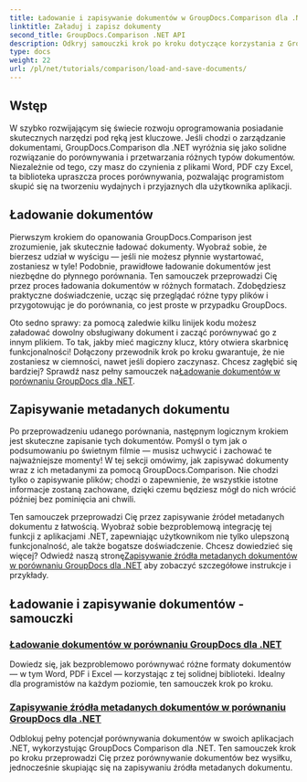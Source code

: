 ```yaml
---
title: Ładowanie i zapisywanie dokumentów w GroupDocs.Comparison dla .NET
linktitle: Załaduj i zapisz dokumenty
second_title: GroupDocs.Comparison .NET API
description: Odkryj samouczki krok po kroku dotyczące korzystania z GroupDocs.Comparison dla .NET, aby sprawnie ładować i zapisywać dokumenty. Idealne dla programistów, którzy chcą usprawnić porównywanie dokumentów.
type: docs
weight: 22
url: /pl/net/tutorials/comparison/load-and-save-documents/
---
```

## Wstęp

W szybko rozwijającym się świecie rozwoju oprogramowania posiadanie skutecznych narzędzi pod ręką jest kluczowe. Jeśli chodzi o zarządzanie dokumentami, GroupDocs.Comparison dla .NET wyróżnia się jako solidne rozwiązanie do porównywania i przetwarzania różnych typów dokumentów. Niezależnie od tego, czy masz do czynienia z plikami Word, PDF czy Excel, ta biblioteka upraszcza proces porównywania, pozwalając programistom skupić się na tworzeniu wydajnych i przyjaznych dla użytkownika aplikacji.

## Ładowanie dokumentów

Pierwszym krokiem do opanowania GroupDocs.Comparison jest zrozumienie, jak skutecznie ładować dokumenty. Wyobraź sobie, że bierzesz udział w wyścigu — jeśli nie możesz płynnie wystartować, zostaniesz w tyle! Podobnie, prawidłowe ładowanie dokumentów jest niezbędne do płynnego porównania. Ten samouczek przeprowadzi Cię przez proces ładowania dokumentów w różnych formatach. Zdobędziesz praktyczne doświadczenie, ucząc się przeglądać różne typy plików i przygotowując je do porównania, co jest proste w przypadku GroupDocs.

 Oto sedno sprawy: za pomocą zaledwie kilku linijek kodu możesz załadować dowolny obsługiwany dokument i zacząć porównywać go z innym plikiem. To tak, jakby mieć magiczny klucz, który otwiera skarbnicę funkcjonalności! Dołączony przewodnik krok po kroku gwarantuje, że nie zostaniesz w ciemności, nawet jeśli dopiero zaczynasz. Chcesz zagłębić się bardziej? Sprawdź nasz pełny samouczek na[Ładowanie dokumentów w porównaniu GroupDocs dla .NET](./load-documents/).

## Zapisywanie metadanych dokumentu

Po przeprowadzeniu udanego porównania, następnym logicznym krokiem jest skuteczne zapisanie tych dokumentów. Pomyśl o tym jak o podsumowaniu po świetnym filmie — musisz uchwycić i zachować te najważniejsze momenty! W tej sekcji omówimy, jak zapisywać dokumenty wraz z ich metadanymi za pomocą GroupDocs.Comparison. Nie chodzi tylko o zapisywanie plików; chodzi o zapewnienie, że wszystkie istotne informacje zostaną zachowane, dzięki czemu będziesz mógł do nich wrócić później bez pominięcia ani chwili.

 Ten samouczek przeprowadzi Cię przez zapisywanie źródeł metadanych dokumentu z łatwością. Wyobraź sobie bezproblemową integrację tej funkcji z aplikacjami .NET, zapewniając użytkownikom nie tylko ulepszoną funkcjonalność, ale także bogatsze doświadczenie. Chcesz dowiedzieć się więcej? Odwiedź naszą stronę[Zapisywanie źródła metadanych dokumentów w porównaniu GroupDocs dla .NET](./save-documents-metadata-source/) aby zobaczyć szczegółowe instrukcje i przykłady.

## Ładowanie i zapisywanie dokumentów - samouczki
### [Ładowanie dokumentów w porównaniu GroupDocs dla .NET](./load-documents/)
Dowiedz się, jak bezproblemowo porównywać różne formaty dokumentów — w tym Word, PDF i Excel — korzystając z tej solidnej biblioteki. Idealny dla programistów na każdym poziomie, ten samouczek krok po kroku.
### [Zapisywanie źródła metadanych dokumentów w porównaniu GroupDocs dla .NET](./save-documents-metadata-source/)
Odblokuj pełny potencjał porównywania dokumentów w swoich aplikacjach .NET, wykorzystując GroupDocs Comparison dla .NET. Ten samouczek krok po kroku przeprowadzi Cię przez porównywanie dokumentów bez wysiłku, jednocześnie skupiając się na zapisywaniu źródła metadanych dokumentu.